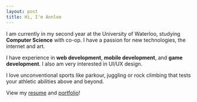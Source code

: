 ```yaml
---
layout: post
title: Hi, I'm Annlee
---
```

  I am currently in my second year at the University of Waterloo, studying **Computer Science** with co-op. I have a passion for new technologies, the internet and art. 
  
  I have experience in **web development**, **mobile development**, and **game development**. I also am very interested in UI/UX design. 
  
  I love unconventional sports like parkour, juggling or rock climbing that tests your athletic abilities above and beyond. 
  
  View my [resume](http://annlee.li/resume/) and [portfolio](http://annlee.li/portfolio/)!
